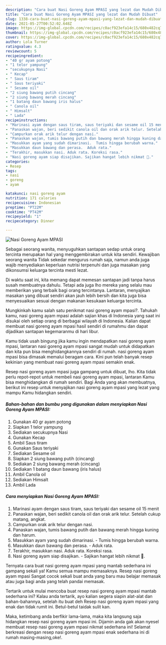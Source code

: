 ```yaml
---
description: "Cara buat Nasi Goreng Ayam MPASI yang lezat dan Mudah Dibuat"
title: "Cara buat Nasi Goreng Ayam MPASI yang lezat dan Mudah Dibuat"
slug: 1338-cara-buat-nasi-goreng-ayam-mpasi-yang-lezat-dan-mudah-dibuat
date: 2021-05-27T00:52:02.648Z
image: https://img-global.cpcdn.com/recipes/c0acf923efa14c15/680x482cq70/nasi-goreng-ayam-mpasi-foto-resep-utama.jpg
thumbnail: https://img-global.cpcdn.com/recipes/c0acf923efa14c15/680x482cq70/nasi-goreng-ayam-mpasi-foto-resep-utama.jpg
cover: https://img-global.cpcdn.com/recipes/c0acf923efa14c15/680x482cq70/nasi-goreng-ayam-mpasi-foto-resep-utama.jpg
author: Lola Turner
ratingvalue: 4.3
reviewcount: 5
recipeingredient:
- "40 gr ayam potong"
- "1 telor yampung"
- "secukupnya Nasi"
- " Kecap"
- " Saus tiram"
- " Saus teriyaki"
- " Sesame oil"
- "2 siung bawang putih cincang"
- "2 siung bawang merah cincang"
- "1 batang daun bawang iris halus"
- " Canola oil"
- " Himsalt"
- " Lada"
recipeinstructions:
- "Marinasi ayam dengan saus tiram, saus teriyaki dan sesame oil 15 menit"
- "Panaskan wajan, beri sedikit canola oil dan orak arik telur. Setelah cukup matang, angkat."
- "Campurkan orak arik telur dengan nasi."
- "Panaskan wajan, tumis bawang putih dan bawang merah hingga kuning dan harum."
- "Masukkan ayam yang sudah dimarinasi.  Tumis hingga berubah warna."
- "Masukkan daun bawang dan perasa.  Aduk rata."
- "Terakhir, masukkan nasi. Aduk rata. Koreksi rasa."
- "Nasi goreng ayam siap disajikan. Sajikan hangat lebih nikmat 🥰."
categories:
- Resep
tags:
- nasi
- goreng
- ayam

katakunci: nasi goreng ayam 
nutrition: 171 calories
recipecuisine: Indonesian
preptime: "PT22M"
cooktime: "PT42M"
recipeyield: "1"
recipecategory: Dinner

---
```



![Nasi Goreng Ayam MPASI](https://img-global.cpcdn.com/recipes/c0acf923efa14c15/680x482cq70/nasi-goreng-ayam-mpasi-foto-resep-utama.jpg)

Sebagai seorang wanita, menyuguhkan santapan sedap untuk orang tercinta merupakan hal yang menggembirakan untuk kita sendiri. Kewajiban seorang  wanita Tidak sekedar mengurus rumah saja, namun anda juga wajib menyediakan keperluan nutrisi terpenuhi dan juga masakan yang dikonsumsi keluarga tercinta mesti lezat.

Di waktu  saat ini, kita memang dapat memesan santapan jadi tanpa harus susah membuatnya dahulu. Tetapi ada juga lho mereka yang selalu mau memberikan yang terbaik bagi orang tercintanya. Lantaran, menyajikan masakan yang dibuat sendiri akan jauh lebih bersih dan kita juga bisa menyesuaikan sesuai dengan makanan kesukaan keluarga tercinta. 



Mungkinkah kamu salah satu penikmat nasi goreng ayam mpasi?. Tahukah kamu, nasi goreng ayam mpasi adalah sajian khas di Indonesia yang saat ini disukai oleh setiap orang di berbagai wilayah di Indonesia. Kalian dapat membuat nasi goreng ayam mpasi hasil sendiri di rumahmu dan dapat dijadikan santapan kegemaranmu di hari libur.

Kamu tidak usah bingung jika kamu ingin mendapatkan nasi goreng ayam mpasi, lantaran nasi goreng ayam mpasi sangat mudah untuk didapatkan dan kita pun bisa menghidangkannya sendiri di rumah. nasi goreng ayam mpasi bisa dimasak memalui beragam cara. Kini pun telah banyak resep kekinian yang membuat nasi goreng ayam mpasi semakin enak.

Resep nasi goreng ayam mpasi juga gampang untuk dibuat, lho. Kita tidak perlu repot-repot untuk membeli nasi goreng ayam mpasi, lantaran Kamu bisa menghidangkan di rumah sendiri. Bagi Anda yang akan membuatnya, berikut ini resep untuk menyajikan nasi goreng ayam mpasi yang lezat yang mampu Kamu hidangkan sendiri.

<!--inarticleads1-->

##### Bahan-bahan dan bumbu yang digunakan dalam menyiapkan Nasi Goreng Ayam MPASI:

1. Gunakan 40 gr ayam potong
1. Siapkan 1 telor yampung
1. Sediakan secukupnya Nasi
1. Gunakan  Kecap
1. Ambil  Saus tiram
1. Gunakan  Saus teriyaki
1. Sediakan  Sesame oil
1. Siapkan 2 siung bawang putih (cincang)
1. Sediakan 2 siung bawang merah (cincang)
1. Sediakan 1 batang daun bawang (iris halus)
1. Ambil  Canola oil
1. Sediakan  Himsalt
1. Ambil  Lada




<!--inarticleads2-->

##### Cara menyiapkan Nasi Goreng Ayam MPASI:

1. Marinasi ayam dengan saus tiram, saus teriyaki dan sesame oil 15 menit
1. Panaskan wajan, beri sedikit canola oil dan orak arik telur. Setelah cukup matang, angkat.
1. Campurkan orak arik telur dengan nasi.
1. Panaskan wajan, tumis bawang putih dan bawang merah hingga kuning dan harum.
1. Masukkan ayam yang sudah dimarinasi.  - Tumis hingga berubah warna.
1. Masukkan daun bawang dan perasa.  - Aduk rata.
1. Terakhir, masukkan nasi. Aduk rata. Koreksi rasa.
1. Nasi goreng ayam siap disajikan. - Sajikan hangat lebih nikmat 🥰.




Ternyata cara buat nasi goreng ayam mpasi yang mantab sederhana ini gampang sekali ya! Kamu semua mampu memasaknya. Resep nasi goreng ayam mpasi Sangat cocok sekali buat anda yang baru mau belajar memasak atau juga bagi anda yang telah pandai memasak.

Tertarik untuk mulai mencoba buat resep nasi goreng ayam mpasi mantab sederhana ini? Kalau anda tertarik, ayo kalian segera siapin alat-alat dan bahan-bahannya, setelah itu buat deh Resep nasi goreng ayam mpasi yang enak dan tidak rumit ini. Betul-betul taidak sulit kan. 

Maka, ketimbang anda berfikir lama-lama, maka kita langsung saja hidangkan resep nasi goreng ayam mpasi ini. Dijamin anda gak akan nyesel membuat resep nasi goreng ayam mpasi nikmat sederhana ini! Selamat berkreasi dengan resep nasi goreng ayam mpasi enak sederhana ini di rumah masing-masing,oke!.

